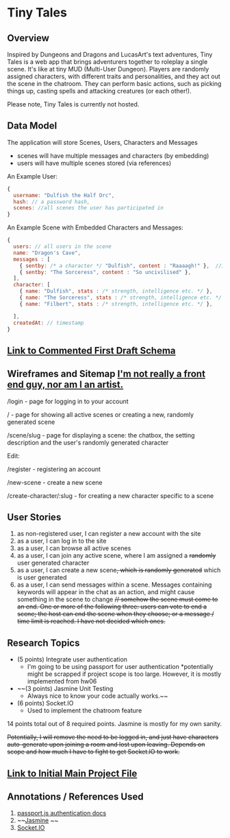 
# Tiny Tales

## Overview

Inspired by Dungeons and Dragons and LucasArt's text adventures, Tiny Tales is a web app that brings adventurers together to roleplay a single scene. It's like at tiny MUD (Multi-User Dungeon). Players are randomly assigned characters, with different traits and personalities, and they act out the scene in the chatroom. They can perform basic actions, such as picking things up, casting spells and attacking creatures (or each other!). 

Please note, Tiny Tales is currently not hosted.

## Data Model

The application will store Scenes, Users, Characters and Messages

* scenes will have multiple messages and characters (by embedding)
* users will have multiple scenes stored (via references)


An Example User:

```javascript
{
  username: "Dulfish the Half Orc",
  hash: // a password hash,
  scenes: //all scenes the user has participated in 
}
```

An Example Scene with Embedded Characters and Messages:

```javascript
{
  users: // all users in the scene
  name: "Dragon's Cave",
  messages : [
    { sentby: /* a character */ "Dulfish", content : "Raaaagh!" },  //if a message contains keywords, like CAST SPELL or PICK UP, then a description of this action will appear instead of a raw message. This might have some effect on the scene, such as damaging a character or adding an item to your inventory.
    { sentby: "The Sorceress", content : "So uncivilised" },
  ],
  character: [ 
    { name: "Dulfish", stats : /* strength, intelligence etc. */ },
    { name: "The Sorceress", stats : /* strength, intelligence etc. */ },
    { name: "Filbert", stats : /* strength, intelligence etc. */ },

  ],
  createdAt: // timestamp
}
```


## [Link to Commented First Draft Schema](db.js) 


## Wireframes and Sitemap [I'm not really a front end guy, nor am I an artist.](TinyTalesWireframe.jpg)

/login - page for logging in to your account

/ - page for showing all active scenes or creating a new, randomly generated scene

/scene/slug - page for displaying a scene: the chatbox, the setting description and the user's randomly generated character

Edit:

/register - registering an account

/new-scene - create a new scene

/create-character/:slug - for creating a new character specific to a scene


## User Stories

1. as non-registered user, I can register a new account with the site
2. as a user, I can log in to the site
3. as a user, I can browse all active scenes
4. as a user, I can join any active scene, where I am assigned a ~~randomly~~ user generated character
5. as a user, I can create a new scene~~, which is randomly generated~~ which is user generated
6. as a user, I can send messages within a scene. Messages containing keywords will appear in the chat as an action, and might cause something in the scene to change
~~// somehow the scene must come to an end. One or more of the following three: users can vote to end a scene; the host can end the scene when they choose; or a message / time limit is reached. I have not decided which ones.~~

## Research Topics

* (5 points) Integrate user authentication
    * I'm going to be using passport for user authentication
    *potentially might be scrapped if project scope is too large. However, it is mostly implemented from hw06
* ~~(3 points) Jasmine Unit Testing
    * Always nice to know your code actually works.~~
* (6 points) Socket.IO
    * Used to implement the chatroom feature

14 points total out of 8 required points. Jasmine is mostly for my own sanity.

~~Potentially, I will remove the need to be logged in, and just have characters auto-generate upon joining a room and lost upon leaving. Depends on scope and how much I have to fight to get Socket.IO to work.~~

## [Link to Initial Main Project File](app.js) 

## Annotations / References Used

1. [passport.js authentication docs](http://passportjs.org/docs) 
2. ~~[Jasmine](https://jasmine.github.io/pages/getting_started.html) ~~
3. [Socket.IO](https://socket.io/get-started/chat/)
